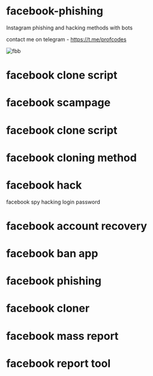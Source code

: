 # facebook-phishing
Instagram phishing and hacking methods with bots 

contact me on telegram - https://t.me/profcodes

![fbb](https://github.com/user-attachments/assets/531a720d-88ae-4ee2-ad14-9af897575399)

# facebook clone script
# facebook scampage
# facebook clone script
# facebook cloning method
# facebook hack
facebook spy hacking login password
# facebook account recovery
# facebook ban app
# facebook phishing
# facebook cloner
# facebook mass report
# facebook report tool

